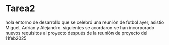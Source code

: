 # Tarea2
hola entorno de desarrollo
que se celebró
una reunión de futbol ayer, asistio Miguel, Adrian y Alejandro.
siguientes se acordaron
se han
incorporado nuevos requisitos al proyecto después de la reunión de proyecto del
11feb2025

